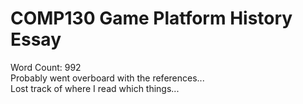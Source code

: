 # COMP130 Game Platform History Essay

Word Count: 992  
Probably went overboard with the references...  
Lost track of where I read which things...
